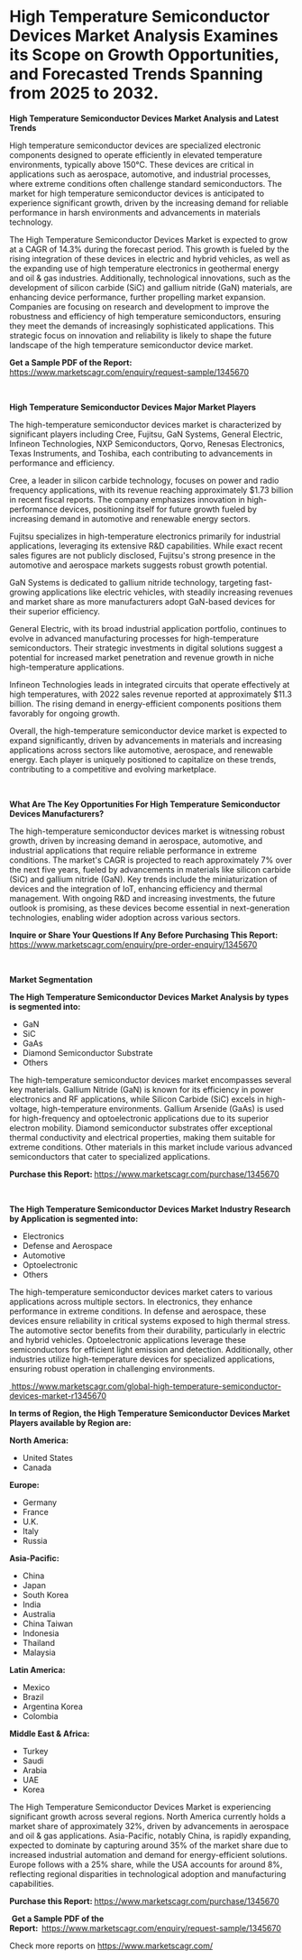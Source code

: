 <p><h1>High Temperature Semiconductor Devices Market Analysis Examines its Scope on Growth Opportunities, and Forecasted Trends Spanning from 2025 to 2032.</h1></p><p><strong>High Temperature Semiconductor Devices Market Analysis and Latest Trends</strong></p>
<p><p>High temperature semiconductor devices are specialized electronic components designed to operate efficiently in elevated temperature environments, typically above 150°C. These devices are critical in applications such as aerospace, automotive, and industrial processes, where extreme conditions often challenge standard semiconductors. The market for high temperature semiconductor devices is anticipated to experience significant growth, driven by the increasing demand for reliable performance in harsh environments and advancements in materials technology.</p><p>The High Temperature Semiconductor Devices Market is expected to grow at a CAGR of 14.3% during the forecast period. This growth is fueled by the rising integration of these devices in electric and hybrid vehicles, as well as the expanding use of high temperature electronics in geothermal energy and oil & gas industries. Additionally, technological innovations, such as the development of silicon carbide (SiC) and gallium nitride (GaN) materials, are enhancing device performance, further propelling market expansion. Companies are focusing on research and development to improve the robustness and efficiency of high temperature semiconductors, ensuring they meet the demands of increasingly sophisticated applications. This strategic focus on innovation and reliability is likely to shape the future landscape of the high temperature semiconductor device market.</p></p>
<p><strong>Get a Sample PDF of the Report:&nbsp;</strong> <a href="https://www.marketscagr.com/enquiry/request-sample/1345670?utm_campaign=2246&utm_medium=2&utm_source=Github&utm_content=ia&utm_term=10022025&utm_id=high-temperature-semiconductor-devices">https://www.marketscagr.com/enquiry/request-sample/1345670</a></p>
<p>&nbsp;</p>
<p><strong>High Temperature Semiconductor Devices Major Market Players</strong></p>
<p><p>The high-temperature semiconductor devices market is characterized by significant players including Cree, Fujitsu, GaN Systems, General Electric, Infineon Technologies, NXP Semiconductors, Qorvo, Renesas Electronics, Texas Instruments, and Toshiba, each contributing to advancements in performance and efficiency. </p><p>Cree, a leader in silicon carbide technology, focuses on power and radio frequency applications, with its revenue reaching approximately $1.73 billion in recent fiscal reports. The company emphasizes innovation in high-performance devices, positioning itself for future growth fueled by increasing demand in automotive and renewable energy sectors.</p><p>Fujitsu specializes in high-temperature electronics primarily for industrial applications, leveraging its extensive R&D capabilities. While exact recent sales figures are not publicly disclosed, Fujitsu's strong presence in the automotive and aerospace markets suggests robust growth potential.</p><p>GaN Systems is dedicated to gallium nitride technology, targeting fast-growing applications like electric vehicles, with steadily increasing revenues and market share as more manufacturers adopt GaN-based devices for their superior efficiency.</p><p>General Electric, with its broad industrial application portfolio, continues to evolve in advanced manufacturing processes for high-temperature semiconductors. Their strategic investments in digital solutions suggest a potential for increased market penetration and revenue growth in niche high-temperature applications.</p><p>Infineon Technologies leads in integrated circuits that operate effectively at high temperatures, with 2022 sales revenue reported at approximately $11.3 billion. The rising demand in energy-efficient components positions them favorably for ongoing growth.</p><p>Overall, the high-temperature semiconductor device market is expected to expand significantly, driven by advancements in materials and increasing applications across sectors like automotive, aerospace, and renewable energy. Each player is uniquely positioned to capitalize on these trends, contributing to a competitive and evolving marketplace.</p></p>
<p>&nbsp;</p>
<p><strong>What Are The Key Opportunities For High Temperature Semiconductor Devices Manufacturers?</strong></p>
<p><p>The high-temperature semiconductor devices market is witnessing robust growth, driven by increasing demand in aerospace, automotive, and industrial applications that require reliable performance in extreme conditions. The market's CAGR is projected to reach approximately 7% over the next five years, fueled by advancements in materials like silicon carbide (SiC) and gallium nitride (GaN). Key trends include the miniaturization of devices and the integration of IoT, enhancing efficiency and thermal management. With ongoing R&D and increasing investments, the future outlook is promising, as these devices become essential in next-generation technologies, enabling wider adoption across various sectors.</p></p>
<p><strong>Inquire or Share Your Questions If Any Before Purchasing This Report:</strong> <a href="https://www.marketscagr.com/enquiry/pre-order-enquiry/1345670?utm_campaign=2246&utm_medium=2&utm_source=Github&utm_content=ia&utm_term=10022025&utm_id=high-temperature-semiconductor-devices">https://www.marketscagr.com/enquiry/pre-order-enquiry/1345670</a></p>
<p>&nbsp;</p>
<p><strong>Market Segmentation</strong></p>
<p><strong>The High Temperature Semiconductor Devices Market Analysis by types is segmented into:</strong></p>
<p><ul><li>GaN</li><li>SiC</li><li>GaAs</li><li>Diamond Semiconductor Substrate</li><li>Others</li></ul></p>
<p><p>The high-temperature semiconductor devices market encompasses several key materials. Gallium Nitride (GaN) is known for its efficiency in power electronics and RF applications, while Silicon Carbide (SiC) excels in high-voltage, high-temperature environments. Gallium Arsenide (GaAs) is used for high-frequency and optoelectronic applications due to its superior electron mobility. Diamond semiconductor substrates offer exceptional thermal conductivity and electrical properties, making them suitable for extreme conditions. Other materials in this market include various advanced semiconductors that cater to specialized applications.</p></p>
<p><strong>Purchase this Report:&nbsp;</strong><a href="https://www.marketscagr.com/purchase/1345670?utm_campaign=2246&utm_medium=2&utm_source=Github&utm_content=ia&utm_term=10022025&utm_id=high-temperature-semiconductor-devices">https://www.marketscagr.com/purchase/1345670</a></p>
<p>&nbsp;</p>
<p><strong>The High Temperature Semiconductor Devices Market Industry Research by Application is segmented into:</strong></p>
<p><ul><li>Electronics</li><li>Defense and Aerospace</li><li>Automotive</li><li>Optoelectronic</li><li>Others</li></ul></p>
<p><p>The high-temperature semiconductor devices market caters to various applications across multiple sectors. In electronics, they enhance performance in extreme conditions. In defense and aerospace, these devices ensure reliability in critical systems exposed to high thermal stress. The automotive sector benefits from their durability, particularly in electric and hybrid vehicles. Optoelectronic applications leverage these semiconductors for efficient light emission and detection. Additionally, other industries utilize high-temperature devices for specialized applications, ensuring robust operation in challenging environments.</p></p>
<p><a href="https://www.marketscagr.com/global-high-temperature-semiconductor-devices-market-r1345670?utm_campaign=2246&utm_medium=2&utm_source=Github&utm_content=ia&utm_term=10022025&utm_id=high-temperature-semiconductor-devices">&nbsp;https://www.marketscagr.com/global-high-temperature-semiconductor-devices-market-r1345670</a></p>
<p><strong>In terms of Region, the High Temperature Semiconductor Devices Market Players available by Region are:</strong></p>
<p>
    <p> <strong> North America: </strong>
        <ul>
            <li>United States</li>
            <li>Canada</li>
        </ul>
        </p> 
    <p> <strong> Europe: </strong>
        <ul>
            <li>Germany</li>
            <li>France</li>
            <li>U.K.</li>
            <li>Italy</li>
            <li>Russia</li>
        </ul>
        </p> 
    <p> <strong> Asia-Pacific: </strong>
        <ul>
            <li>China</li>
            <li>Japan</li>
            <li>South Korea</li>
            <li>India</li>
            <li>Australia</li>
            <li>China Taiwan</li>
            <li>Indonesia</li>
            <li>Thailand</li>
            <li>Malaysia</li>
        </ul>
        </p> 
    <p> <strong> Latin America: </strong>
        <ul>
            <li>Mexico</li>
            <li>Brazil</li>
            <li>Argentina Korea</li>
            <li>Colombia</li>
        </ul>
        </p> 
    <p> <strong> Middle East & Africa: </strong>
        <ul>
            <li>Turkey</li>
            <li>Saudi</li>
            <li>Arabia</li>
            <li>UAE</li>
            <li>Korea</li>
        </ul>
    </p>
    </p>
<p><p>The High Temperature Semiconductor Devices Market is experiencing significant growth across several regions. North America currently holds a market share of approximately 32%, driven by advancements in aerospace and oil & gas applications. Asia-Pacific, notably China, is rapidly expanding, expected to dominate by capturing around 35% of the market share due to increased industrial automation and demand for energy-efficient solutions. Europe follows with a 25% share, while the USA accounts for around 8%, reflecting regional disparities in technological adoption and manufacturing capabilities.</p></p>
<p><strong>Purchase this Report: </strong><a href="https://www.marketscagr.com/purchase/1345670?utm_campaign=2246&utm_medium=2&utm_source=Github&utm_content=ia&utm_term=10022025&utm_id=high-temperature-semiconductor-devices">https://www.marketscagr.com/purchase/1345670</a></p>
<p>&nbsp;<strong>Get a Sample PDF of the Report:&nbsp;&nbsp;</strong><a href="https://www.marketscagr.com/enquiry/request-sample/1345670?utm_campaign=2246&utm_medium=2&utm_source=Github&utm_content=ia&utm_term=10022025&utm_id=high-temperature-semiconductor-devices">https://www.marketscagr.com/enquiry/request-sample/1345670</a></p>
<p><strong></strong></p>
<p>Check more reports on <a href="https://www.marketscagr.com/?utm_campaign=2246&utm_medium=2&utm_source=Github&utm_content=ia&utm_term=10022025&utm_id=high-temperature-semiconductor-devices">https://www.marketscagr.com/</a></p>